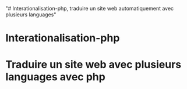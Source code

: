 "# Interationalisation-php, traduire un site web automatiquement avec plusieurs languages" 
# Interationalisation-php
# Traduire un site web avec plusieurs languages avec php

